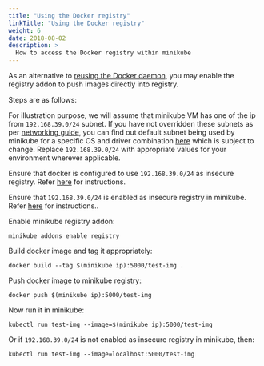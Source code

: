 ```yaml
---
title: "Using the Docker registry"
linkTitle: "Using the Docker registry"
weight: 6
date: 2018-08-02
description: >
  How to access the Docker registry within minikube
---
```


As an alternative to [reusing the Docker daemon](docker_daemon.md), you may enable the registry addon to push images directly into registry. 

Steps are as follows:

For illustration purpose, we will assume that minikube VM has one of the ip from `192.168.39.0/24` subnet. If you have not overridden these subnets as per [networking guide](https://minikube.sigs.k8s.io/docs/reference/networking/), you can find out default subnet being used by minikube for a specific OS and driver combination [here](https://github.com/kubernetes/minikube/blob/dfd9b6b83d0ca2eeab55588a16032688bc26c348/pkg/minikube/cluster/cluster.go#L408) which is subject to change. Replace `192.168.39.0/24` with appropriate values for your environment wherever applicable.

Ensure that docker is configured to use `192.168.39.0/24` as insecure registry. Refer [here](https://docs.docker.com/registry/insecure/) for instructions.

Ensure that `192.168.39.0/24` is enabled as insecure registry in minikube. Refer [here](https://minikube.sigs.k8s.io/docs/tasks/registry/insecure/) for instructions..

Enable minikube registry addon:

```shell
minikube addons enable registry
```

Build docker image and tag it appropriately:

```shell
docker build --tag $(minikube ip):5000/test-img .
```

Push docker image to minikube registry:

```shell
docker push $(minikube ip):5000/test-img
```

Now run it in minikube:

```shell
kubectl run test-img --image=$(minikube ip):5000/test-img
```

Or if `192.168.39.0/24` is not enabled as insecure registry in minikube, then:

```shell
kubectl run test-img --image=localhost:5000/test-img
```
